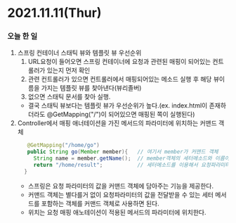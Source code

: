 # 2021.11.11(Thur)
### 오늘 한 일 
1. 스프링 컨테이너 스태틱 뷰와 템플릿 뷰 우선순위
   1. URL요청이 들어오면 스프링 컨테이너에  요청과 관련된 매핑이 되어있는 컨트롤러가 있는지 먼저 확인
   2. 관련 컨트롤러가 있으면 컨트롤러에서 매핑되어있는 메소드 실행 후 해당 뷰이름을 가지는 템플릿 뷰를 찾아낸다(뷰리졸버)
   3. 없으면 스태틱 문서를 찾아 실행.
   * 결국 스태틱 뷰보다는 템플릿 뷰가 우선순위가 높다.(ex. index.html이 존재하더라도 @GetMapping("/")이 되어있으면 매핑된 쪽이 실행된다)
2. Controller에서 매핑 애너테이션을 가진 메서드의 파라미터에 위치하는 커맨드 객체
   ```java
      @GetMapping("/home/go")
      public String go(Member member){   // 여기서 member가 커맨드 객체
        String name = member.getName();  // member객체의 세터메소드와 이름이 일치하는 요청파라미터가 있다면 자동으로 member객체의 
        return "/home/result";           // 세터메소드를 이용해서 요청파라미터의 값이 저장된다.
     }
   ```
   * 스프링은 요청 파라미터의 값을 커맨드 객체에 담아주는 기능을 제공한다.
   * 커맨드 객체는 별다를거 없이 요청파라미터의 값을 전달받을 수 있는 세터 메서드를 포함하는 객체를 커맨드 객체로 사용하면 된다.
   * 위치는 요청 매핑 애노테이션이 적용된 메서드의 파라미터에 위치한다.
   